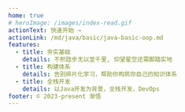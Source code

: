 ```yaml
---
home: true
# heroImage: /images/index-read.gif
actionText: 快速开始 →
actionLink: /md/java/basic/java-basic-oop.md
features:
  - title: 夯实基础
    details: 不积跬步无以至千里, 仰望星空还需脚踏实地
  - title: 构建体系
    details: 告别碎片化学习，帮助你构筑你自己的知识体系
  - title: 全栈开发
    details: 以Java开发为背景，全栈开发，DevOps
footer: © 2023-present 渐悟
---
```

